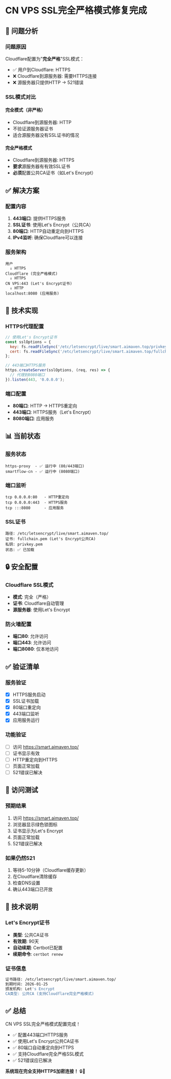 # CN VPS SSL完全严格模式修复完成

## 🎯 问题分析

### 问题原因
Cloudflare配置为"**完全严格**"SSL模式：
- ✅ 用户到Cloudflare: HTTPS
- ❌ Cloudflare到源服务器: 需要HTTPS连接
- ❌ 源服务器只提供HTTP → 521错误

### SSL模式对比

#### 完全模式（非严格）
- Cloudflare到源服务器: HTTP
- 不验证源服务器证书
- 适合源服务器没有SSL证书的情况

#### 完全严格模式
- Cloudflare到源服务器: HTTPS
- **要求**源服务器有有效SSL证书
- **必须**配置公共CA证书（如Let's Encrypt）

## ✅ 解决方案

### 配置内容
1. **443端口**: 提供HTTPS服务
2. **SSL证书**: 使用Let's Encrypt（公共CA）
3. **80端口**: HTTP自动重定向到HTTPS
4. **IPv4监听**: 确保Cloudflare可以连接

### 服务架构
```
用户 
  ↓ HTTPS
Cloudflare (完全严格模式)
  ↓ HTTPS
CN VPS:443 (Let's Encrypt证书)
  ↓ HTTP
localhost:8080 (应用服务)
```

## 🔧 技术实现

### HTTPS代理配置
```javascript
// 使用Let's Encrypt证书
const sslOptions = {
  key: fs.readFileSync('/etc/letsencrypt/live/smart.aimaven.top/privkey.pem'),
  cert: fs.readFileSync('/etc/letsencrypt/live/smart.aimaven.top/fullchain.pem')
};

// 443端口HTTPS服务
https.createServer(sslOptions, (req, res) => {
  // 代理到8080端口
}).listen(443, '0.0.0.0');
```

### 端口配置
- **80端口**: HTTP → HTTPS重定向
- **443端口**: HTTPS服务（Let's Encrypt）
- **8080端口**: 应用服务

## 📊 当前状态

### 服务状态
```
https-proxy  - ✅ 运行中 (80/443端口)
smartflow-cn - ✅ 运行中 (8080端口)
```

### 端口监听
```
tcp 0.0.0.0:80   - HTTP重定向
tcp 0.0.0.0:443  - HTTPS服务
tcp :::8080      - 应用服务
```

### SSL证书
```
路径: /etc/letsencrypt/live/smart.aimaven.top/
证书: fullchain.pem (Let's Encrypt公共CA)
私钥: privkey.pem
状态: ✅ 已加载
```

## 🔒 安全配置

### Cloudflare SSL模式
- **模式**: 完全（严格）
- **证书**: Cloudflare自动管理
- **源服务器**: 使用Let's Encrypt

### 防火墙配置
- **端口80**: 允许访问
- **端口443**: 允许访问
- **端口8080**: 仅本地访问

## ✅ 验证清单

### 服务验证
- [x] HTTPS服务启动
- [x] SSL证书加载
- [x] 80端口重定向
- [x] 443端口监听
- [x] 应用服务运行

### 功能验证
- [ ] 访问 https://smart.aimaven.top/
- [ ] 证书显示有效
- [ ] HTTP重定向到HTTPS
- [ ] 页面正常加载
- [ ] 521错误已解决

## 🎯 访问测试

### 预期结果
1. 访问 https://smart.aimaven.top/
2. 浏览器显示绿色锁图标
3. 证书显示为Let's Encrypt
4. 页面正常加载
5. 521错误已解决

### 如果仍然521
1. 等待5-10分钟（Cloudflare缓存更新）
2. 在Cloudflare清除缓存
3. 检查DNS设置
4. 确认443端口已开放

## 📝 技术说明

### Let's Encrypt证书
- **类型**: 公共CA证书
- **有效期**: 90天
- **自动续期**: Certbot已配置
- **续期命令**: `certbot renew`

### 证书信息
```bash
证书路径: /etc/letsencrypt/live/smart.aimaven.top/
到期时间: 2026-01-25
颁发机构: Let's Encrypt
CA类型: 公共CA (支持Cloudflare完全严格模式)
```

## ✅ 总结

CN VPS SSL完全严格模式配置完成！

- ✅ 配置443端口HTTPS服务
- ✅ 使用Let's Encrypt公共CA证书
- ✅ 80端口自动重定向到HTTPS
- ✅ 支持Cloudflare完全严格SSL模式
- ✅ 521错误应已解决

**系统现在完全支持HTTPS加密连接！** 🔒🎉

